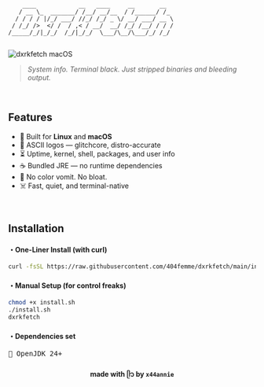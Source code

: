 ```
    ____            __   ____     __       __  
   / __ \_  _______/ /__/ __/__  / /______/ /_ 
  / / / / |/_/ ___/ //_/ /_/ _ \/ __/ ___/ __ \
 / /_/ />  </ /  / ,< / __/  __/ /_/ /__/ / / /
/_____/_/|_/_/  /_/|_/_/  \___/\__/\___/_/ /_/ 
                                               
```



![dxrkfetch macOS](/screenshot/macos.png)

> *System info. Terminal black.*
> *Just stripped binaries and bleeding output.*
<br>


## Features

* 🐧 Built for **Linux** and **macOS**
* 🩻 ASCII logos — glitchcore, distro-accurate
* ⏳ Uptime, kernel, shell, packages, and user info
* ☕ Bundled JRE — no runtime dependencies
* 🚫 No color vomit. No bloat.
* ☠️ Fast, quiet, and terminal-native
<br>

## Installation

#### ・One-Liner Install (with curl)

```bash
curl -fsSL https://raw.githubusercontent.com/404femme/dxrkfetch/main/install.sh | sudo bash
```

#### ・Manual Setup (for control freaks)

```bash
chmod +x install.sh
./install.sh
dxrkfetch
```

#### ・Dependencies set

<pre>
🧱 OpenJDK 24+
</pre>

<div align="center">

#### made with ᥫ᭡ by `x44annie`

</div>
